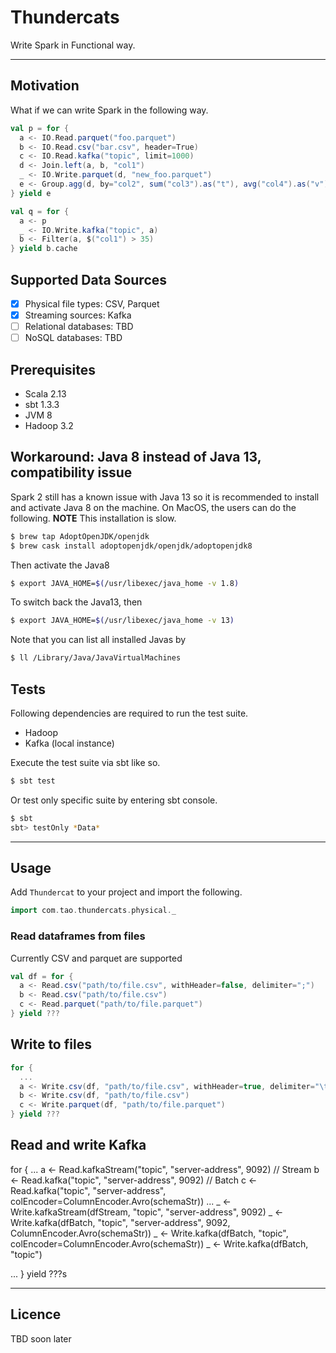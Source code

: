 # Thundercats

Write Spark in Functional way.

--- 

## Motivation

What if we can write Spark in the following way.

```scala
val p = for {
  a <- IO.Read.parquet("foo.parquet")
  b <- IO.Read.csv("bar.csv", header=True)
  c <- IO.Read.kafka("topic", limit=1000)
  d <- Join.left(a, b, "col1")
  _ <- IO.Write.parquet(d, "new_foo.parquet")
  e <- Group.agg(d, by="col2", sum("col3").as("t"), avg("col4").as("v"))
} yield e

val q = for {
  a <- p
  _ <- IO.Write.kafka("topic", a)
  b <- Filter(a, $("col1") > 35)
} yield b.cache
```

## Supported Data Sources

- [x] Physical file types: CSV, Parquet
- [x] Streaming sources: Kafka
- [ ] Relational databases: TBD
- [ ] NoSQL databases: TBD

## Prerequisites

- Scala 2.13
- sbt 1.3.3
- JVM 8
- Hadoop 3.2

## Workaround: Java 8 instead of Java 13, compatibility issue

Spark 2 still has a known issue with Java 13 so it is recommended to 
install and activate Java 8 on the machine. On MacOS, the users can 
do the following. **NOTE** This installation is slow.

```bash
$ brew tap AdoptOpenJDK/openjdk
$ brew cask install adoptopenjdk/openjdk/adoptopenjdk8
```

Then activate the Java8

```bash
$ export JAVA_HOME=$(/usr/libexec/java_home -v 1.8)
```

To switch back the Java13, then

```bash
$ export JAVA_HOME=$(/usr/libexec/java_home -v 13)
```

Note that you can list all installed Javas by

```bash
$ ll /Library/Java/JavaVirtualMachines
```

## Tests

Following dependencies are required to run the test suite.

- Hadoop
- Kafka (local instance)

Execute the test suite via sbt like so.

```bash
$ sbt test
```

Or test only specific suite by entering sbt console.

```bash
$ sbt
sbt> testOnly *Data*
```

---

## Usage

Add `Thundercat` to your project and import the following.

```scala
import com.tao.thundercats.physical._
```

### Read dataframes from files

Currently CSV and parquet are supported

```scala
val df = for {
  a <- Read.csv("path/to/file.csv", withHeader=false, delimiter=";")
  b <- Read.csv("path/to/file.csv")
  c <- Read.parquet("path/to/file.parquet")
} yield ???
```

## Write to files

```scala
for {
  ...
  a <- Write.csv(df, "path/to/file.csv", withHeader=true, delimiter="\t")
  b <- Write.csv(df, "path/to/file.csv")
  c <- Write.parquet(df, "path/to/file.parquet")
} yield ???
```

## Read and write Kafka

for {
  ...
  a <- Read.kafkaStream("topic", "server-address", 9092) // Stream
  b <- Read.kafka("topic", "server-address", 9092) // Batch
  c <- Read.kafka("topic", "server-address", colEncoder=ColumnEncoder.Avro(schemaStr))
  ...
  _ <- Write.kafkaStream(dfStream, "topic", "server-address", 9092)
  _ <- Write.kafka(dfBatch, "topic", "server-address", 9092, ColumnEncoder.Avro(schemaStr))
  _ <- Write.kafka(dfBatch, "topic", colEncoder=ColumnEncoder.Avro(schemaStr))
  _ <- Write.kafka(dfBatch, "topic")

  ...
} yield ???s


---

## Licence 

TBD soon later